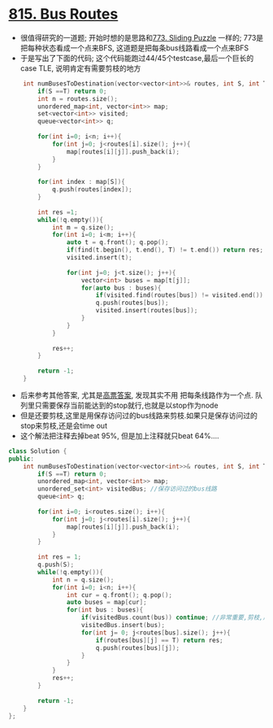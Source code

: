 # [815. Bus Routes](https://leetcode.com/problems/bus-routes/)
* 很值得研究的一道题; 开始时想的是思路和[773. Sliding Puzzle](https://leetcode.com/problems/sliding-puzzle/) 一样的; 773是把每种状态看成一个点来BFS,
这道题是把每条bus线路看成一个点来BFS
* 于是写出了下面的代码; 这个代码能跑过44/45个testcase,最后一个巨长的case TLE, 说明肯定有需要剪枝的地方

```c++
    int numBusesToDestination(vector<vector<int>>& routes, int S, int T) {
        if(S ==T) return 0;
        int n = routes.size();
        unordered_map<int, vector<int>> map;
        set<vector<int>> visited;
        queue<vector<int>> q;
        
        for(int i=0; i<n; i++){
            for(int j=0; j<routes[i].size(); j++){
                map[routes[i][j]].push_back(i);
            }
        }
        
        for(int index : map[S]){
            q.push(routes[index]);
        }
                
        int res =1;
        while(!q.empty()){
            int m = q.size();
            for(int i=0; i<m; i++){
                auto t = q.front(); q.pop();
                if(find(t.begin(), t.end(), T) != t.end()) return res;
                visited.insert(t);
                
                for(int j=0; j<t.size(); j++){
                    vector<int> buses = map[t[j]];
                    for(auto bus : buses){
                        if(visited.find(routes[bus]) != visited.end()) continue;
                        q.push(routes[bus]);
                        visited.insert(routes[bus]);
                    }
                }
            }
            
            res++;
        }
        
        return -1;
    }

```

* 后来参考其他答案, 尤其是[高票答案](https://leetcode.com/problems/bus-routes/discuss/122712/Simple-Java-Solution-using-BFS), 发现其实不用
把每条线路作为一个点. 队列里只需要保存当前能达到的stop就行,也就是以stop作为node
* 但是还要剪枝,这里是用保存访问过的bus线路来剪枝.如果只是保存访问过的stop来剪枝,还是会time out
* 这个解法把注释去掉beat 95%, 但是加上注释就只beat 64%....

```c++
class Solution {
public:
    int numBusesToDestination(vector<vector<int>>& routes, int S, int T) {
        if(S ==T) return 0;
        unordered_map<int, vector<int>> map;
        unordered_set<int> visitedBus; //保存访问过的bus线路
        queue<int> q;
        
        for(int i=0; i<routes.size(); i++){
            for(int j=0; j<routes[i].size(); j++){
                map[routes[i][j]].push_back(i);
            }
        }
        
        int res = 1;
        q.push(S);
        while(!q.empty()){
            int n = q.size();
            for(int i=0; i<n; i++){
                int cur = q.front(); q.pop();
                auto buses = map[cur];
                for(int bus : buses){
                    if(visitedBus.count(bus)) continue; //非常重要,剪枝,用bus线路;如果只单纯用stop剪枝的话还会TLE
                    visitedBus.insert(bus);
                    for(int j= 0; j<routes[bus].size(); j++){
                        if(routes[bus][j] == T) return res;
                        q.push(routes[bus][j]);
                    }
                }          
            }
            res++;
        }
        
        return -1;
    }
};

```


